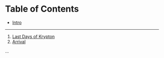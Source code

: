 # Table of Contents

* [Intro](README.md)

---

1. [Last Days of Krypton](001-LastDaysOfKrypton.md)
1. [Arrival](002-Arrival.md)

...
